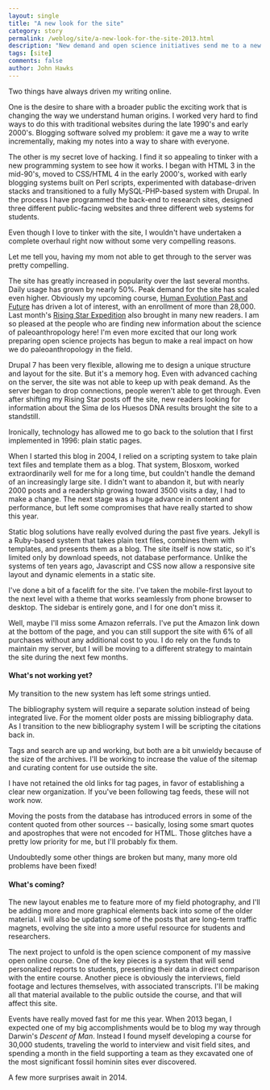 ```yaml
---
layout: single 
title: "A new look for the site" 
category: story
permalink: /weblog/site/a-new-look-for-the-site-2013.html
description: "New demand and open science initiatives send me to a new server and blogging platform."
tags: [site] 
comments: false 
author: John Hawks 
---
```


Two things have always driven my writing online. 

One is the desire to share with a broader public the exciting work that is changing the way we understand human origins. I worked very hard to find ways to do this with traditional websites during the late 1990's and early 2000's. Blogging software solved my problem: it gave me a way to write incrementally, making my notes into a way to share with everyone. 

The other is my secret love of hacking. I find it so appealing to tinker with a new programming system to see how it works. I began with HTML 3 in the mid-90's, moved to CSS/HTML 4 in the early 2000's, worked with early blogging systems built on Perl scripts, experimented with database-driven stacks and transitioned to a fully MySQL-PHP-based system with Drupal. In the process I have programmed the back-end to research sites, designed three different public-facing websites and three different web systems for students. 

Even though I love to tinker with the site, I wouldn't have undertaken a complete overhaul right now without some very compelling reasons. 

Let me tell you, having my mom not able to get through to the server was pretty compelling. 

The site has greatly increased in popularity over the last several months. Daily usage has grown by nearly 50%. Peak demand for the site has scaled even higher. Obviously my upcoming course, <a href="https://www.coursera.org/course/humanevolution">Human Evolution Past and Future</a> has driven a lot of interest, with an enrollment of more than 28,000. Last month's <a href="{{ site.url }}/tag/Rising%20Star.html">Rising Star Expedition</a> also brought in many new readers. I am so pleased at the people who are finding new information about the science of paleoanthropology here! I'm even more excited that our long work preparing open science projects has begun to make a real impact on how we do paleoanthropology in the field. 

Drupal 7 has been very flexible, allowing me to design a unique structure and layout for the site. But it's a memory hog. Even with advanced caching on the server, the site was not able to keep up with peak demand. As the server began to drop connections, people weren't able to get through. Even after shifting my Rising Star posts off the site, new readers looking for information about the Sima de los Huesos DNA results brought the site to a standstill. 

Ironically, technology has allowed me to go back to the solution that I first implemented in 1996: plain static pages.

When I started this blog in 2004, I relied on a scripting system to take plain text files and template them as a blog. That system, Blosxom, worked extraordinarily well for me for a long time, but couldn't handle the demand of an increasingly large site. I didn't want to abandon it, but with nearly 2000 posts and a readership growing toward 3500 visits a day, I had to make a change. The next stage was a huge advance in content and performance, but left some compromises that have really started to show this year.

Static blog solutions have really evolved during the past five years. Jekyll is a Ruby-based system that takes plain text files, combines them with templates, and presents them as a blog. The site itself is now static, so it's limited only by download speeds, not database performance. Unlike the systems of ten years ago, Javascript and CSS now allow a responsive site layout and dynamic elements in a static site. 

I've done a bit of a facelift for the site. I've taken the mobile-first layout to the next level with a theme that works seamlessly from phone browser to desktop. The sidebar is entirely gone, and I for one don't miss it. 

Well, maybe I'll miss some Amazon referrals. I've put the Amazon link down at the bottom of the page, and you can still support the site with 6% of all purchases without any additional cost to you. I do rely on the funds to maintain my server, but I will be moving to a different strategy to maintain the site during the next few months.



<h4>What's not working yet?</h4>

My transition to the new system has left some strings untied. 

The bibliography system will require a separate solution instead of being integrated live. For the moment older posts are missing bibliography data. As I transition to the new bibliography system I will be scripting the citations back in. 

Tags and search are up and working, but both are a bit unwieldy because of the size of the archives. I'll be working to increase the value of the sitemap and curating content for use outside the site. 

I have not retained the old links for tag pages, in favor of establishing a clear new organization. If you've been following tag feeds, these will not work now. 

Moving the posts from the database has introduced errors in some of the content quoted from other sources -- basically, losing some smart quotes and apostrophes that were not encoded for HTML. Those glitches have a pretty low priority for me, but I'll probably fix them.

Undoubtedly some other things are broken but many, many more old problems have been fixed!


<h4>What's coming?</h4>

The new layout enables me to feature more of my field photography, and I'll be adding more and more graphical elements back into some of the older material. I will also be updating some of the posts that are long-term traffic magnets, evolving the site into a more useful resource for students and researchers. 

The next project to unfold is the open science component of my massive open online course. One of the key pieces is a system that will send personalized reports to students, presenting their data in direct comparison with the entire course. Another piece is obviously the interviews, field footage and lectures themselves, with associated transcripts. I'll be making all that material available to the public outside the course, and that will affect this site.

Events have really moved fast for me this year. When 2013 began, I expected one of my big accomplishments would be to blog my way through Darwin's <em>Descent of Man</em>. Instead I found myself developing a course for 30,000 students, traveling the world to interview and visit field sites, and spending a month in the field supporting a team as they excavated one of the most significant fossil hominin sites ever discovered. 

A few more surprises await in 2014.
